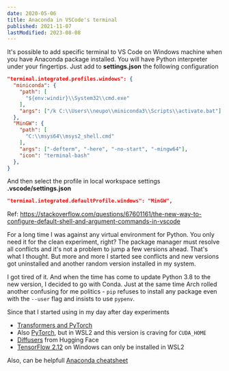 ```yaml
---
date: 2020-05-06
title: Anaconda in VSCode's terminal
published: 2021-11-07
lastModified: 2023-08-08
---
```


It's possible to add specific terminal to VS Code on Windows machine when you have Anaconda package installed.
You will have Python interpreter under your fingertips.
Just add to **settings.json** the following configuration

```json
"terminal.integrated.profiles.windows": {
  "miniconda": {
    "path": [
      "${env:windir}\\System32\\cmd.exe"
    ],
    "args": ["/k C:\\Users\\neupo\\miniconda3\\Scripts\\activate.bat"]
  },  
  "MinGW": {
    "path": [
      "C:\\msys64\\msys2_shell.cmd"
    ],
    "args": ["-defterm", "-here", "-no-start", "-mingw64"],
    "icon": "terminal-bash"
  },
}
```

And then select the profile in local workspace settings **.vscode/settings.json**

```json
"terminal.integrated.defaultProfile.windows": "MinGW",
```

Ref: https://stackoverflow.com/questions/67601161/the-new-way-to-configure-default-shell-and-argument-commands-in-vscode

For a long time I was against any virtual environment for Python. You only need it for the clean experiment, right? The package manager must resolve all conflicts and it's not a problem to jump a few versions ahead. That's what I thought. But more and more I started see conflicts and new versions got uninstalled and another random version installed in my system. 

I got tired of it. And when the time has come to update Python 3.8 to the new version, I decided to go with Conda. Just at the same time Arch rolled another confusing for me politics - `pip` refuses to install any package even with the `--user` flag and insists to use `pypenv`.

Since that I started using in my day after day experiments

- [Transformers and PyTorch](/blog/starcode)
- Also [PyTorch](/ai/agent-emotion-model), but in WSL2 and this version is craving for `CUDA_HOME`
- [Diffusers](my-dataset.md) from Hugging Face
- [TensorFlow 2.12](/ai/unsupervised-image-classification-with-gan) on Windows can only be installed in WSL2

Also, can be helpfull [Anaconda cheatsheet](https://docs.conda.io/projects/conda/en/stable/user-guide/cheatsheet.html)
